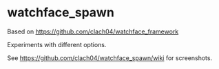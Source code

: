 # watchface_spawn

Based on https://github.com/clach04/watchface_framework

Experiments with different options.

See https://github.com/clach04/watchface_spawn/wiki for screenshots.
